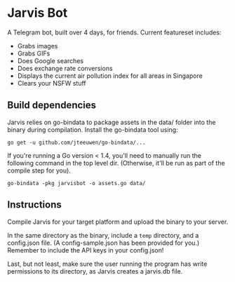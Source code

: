 # Jarvis Bot

A Telegram bot, built over 4 days, for friends. Current featureset includes: 

* Grabs images
* Grabs GIFs
* Does Google searches
* Does exchange rate conversions
* Displays the current air pollution index for all areas in Singapore
* Clears your NSFW stuff

## Build dependencies
Jarvis relies on go-bindata to package assets in the data/ folder into the
binary during compilation. Install the go-bindata tool using:

```go get -u github.com/jteeuwen/go-bindata/... ```

If you're running a Go version < 1.4, you'll need to manually run the following
command in the top level dir. (Otherwise, it'll be run as part of the compile step for you).

```go-bindata -pkg jarvisbot -o assets.go data/```

## Instructions 
Compile Jarvis for your target platform and upload the binary to your server. 

In the same directory as the binary, include a `temp` directory, and a config.json file. (A
config-sample.json has been provided for you.) Remember to include the API keys
in your config.json! 

Last, but not least, make sure the user running the program has write permissions to its directory, 
as Jarvis creates a jarvis.db file.
